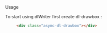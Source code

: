 Usage

To start using dlWriter first create dl-drawbox :

```html
     <div class="asymc-dl-drawbox"></div>
```
